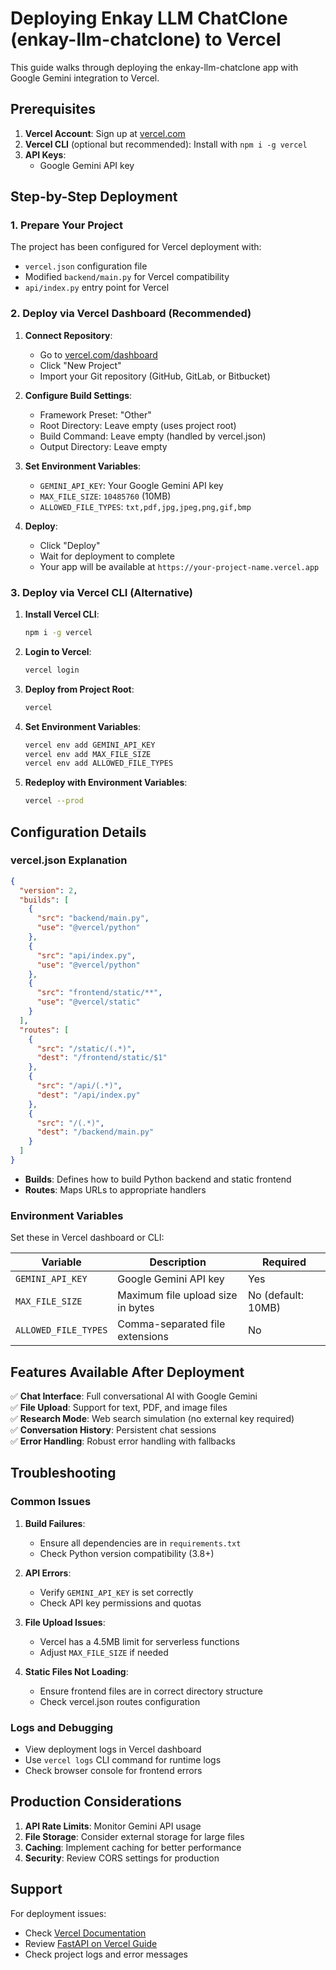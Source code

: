 # Deploying Enkay LLM ChatClone (enkay-llm-chatclone) to Vercel

This guide walks through deploying the enkay-llm-chatclone app with Google Gemini integration to Vercel.

## Prerequisites

1. **Vercel Account**: Sign up at [vercel.com](https://vercel.com)
2. **Vercel CLI** (optional but recommended): Install with `npm i -g vercel`
3. **API Keys**: 
   - Google Gemini API key

## Step-by-Step Deployment

### 1. Prepare Your Project

The project has been configured for Vercel deployment with:
- `vercel.json` configuration file
- Modified `backend/main.py` for Vercel compatibility
- `api/index.py` entry point for Vercel

### 2. Deploy via Vercel Dashboard (Recommended)

1. **Connect Repository**:
   - Go to [vercel.com/dashboard](https://vercel.com/dashboard)
   - Click "New Project"
   - Import your Git repository (GitHub, GitLab, or Bitbucket)

2. **Configure Build Settings**:
   - Framework Preset: "Other"
   - Root Directory: Leave empty (uses project root)
   - Build Command: Leave empty (handled by vercel.json)
   - Output Directory: Leave empty

3. **Set Environment Variables**:
   - `GEMINI_API_KEY`: Your Google Gemini API key
   - `MAX_FILE_SIZE`: `10485760` (10MB)
   - `ALLOWED_FILE_TYPES`: `txt,pdf,jpg,jpeg,png,gif,bmp`

4. **Deploy**:
   - Click "Deploy"
   - Wait for deployment to complete
   - Your app will be available at `https://your-project-name.vercel.app`

### 3. Deploy via Vercel CLI (Alternative)

1. **Install Vercel CLI**:
   ```bash
   npm i -g vercel
   ```

2. **Login to Vercel**:
   ```bash
   vercel login
   ```

3. **Deploy from Project Root**:
   ```bash
   vercel
   ```

4. **Set Environment Variables**:
   ```bash
   vercel env add GEMINI_API_KEY
   vercel env add MAX_FILE_SIZE
   vercel env add ALLOWED_FILE_TYPES
   ```

5. **Redeploy with Environment Variables**:
   ```bash
   vercel --prod
   ```

## Configuration Details

### vercel.json Explanation

```json
{
  "version": 2,
  "builds": [
    {
      "src": "backend/main.py",
      "use": "@vercel/python"
    },
    {
      "src": "api/index.py",
      "use": "@vercel/python"
    },
    {
      "src": "frontend/static/**",
      "use": "@vercel/static"
    }
  ],
  "routes": [
    {
      "src": "/static/(.*)",
      "dest": "/frontend/static/$1"
    },
    {
      "src": "/api/(.*)",
      "dest": "/api/index.py"
    },
    {
      "src": "/(.*)",
      "dest": "/backend/main.py"
    }
  ]
}
```

- **Builds**: Defines how to build Python backend and static frontend
- **Routes**: Maps URLs to appropriate handlers

### Environment Variables

Set these in Vercel dashboard or CLI:

| Variable | Description | Required |
|----------|-------------|----------|
| `GEMINI_API_KEY` | Google Gemini API key | Yes |
| `MAX_FILE_SIZE` | Maximum file upload size in bytes | No (default: 10MB) |
| `ALLOWED_FILE_TYPES` | Comma-separated file extensions | No |

## Features Available After Deployment

✅ **Chat Interface**: Full conversational AI with Google Gemini  
✅ **File Upload**: Support for text, PDF, and image files  
✅ **Research Mode**: Web search simulation (no external key required)  
✅ **Conversation History**: Persistent chat sessions  
✅ **Error Handling**: Robust error handling with fallbacks  

## Troubleshooting

### Common Issues

1. **Build Failures**:
   - Ensure all dependencies are in `requirements.txt`
   - Check Python version compatibility (3.8+)

2. **API Errors**:
   - Verify `GEMINI_API_KEY` is set correctly
   - Check API key permissions and quotas

3. **File Upload Issues**:
   - Vercel has a 4.5MB limit for serverless functions
   - Adjust `MAX_FILE_SIZE` if needed

4. **Static Files Not Loading**:
   - Ensure frontend files are in correct directory structure
   - Check vercel.json routes configuration

### Logs and Debugging

- View deployment logs in Vercel dashboard
- Use `vercel logs` CLI command for runtime logs
- Check browser console for frontend errors

## Production Considerations

1. **API Rate Limits**: Monitor Gemini API usage
2. **File Storage**: Consider external storage for large files
3. **Caching**: Implement caching for better performance
4. **Security**: Review CORS settings for production

## Support

For deployment issues:
- Check [Vercel Documentation](https://vercel.com/docs)
- Review [FastAPI on Vercel Guide](https://vercel.com/guides/deploying-fastapi-with-vercel)
- Check project logs and error messages